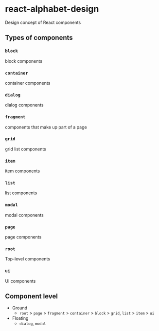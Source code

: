 # react-alphabet-design
Design concept of React components

## Types of components

### `block`
block components

### `container`
container components

### `dialog`
dialog components

### `fragment`
components that make up part of a page

### `grid`
grid list components

### `item`
item components

### `list`
list components

### `modal`
modal components

### `page`
page components

### `root`
Top-level components

### `ui`
UI components


## Component level

- Ground
    - `root` > `page` > `fragment` > `container` > `block` > `grid`, `list` > `item` > `ui`
- Floating
    - `dialog`, `modal`